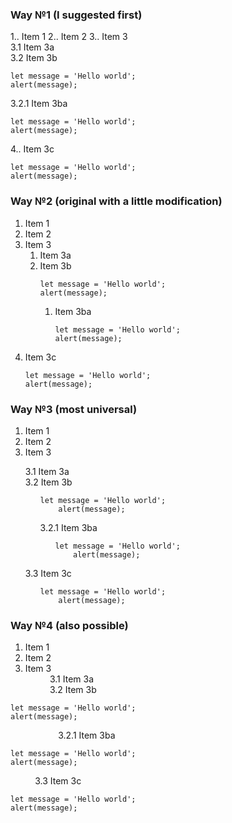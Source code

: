 ### Way №1 (I suggested first)

1.. Item 1
2.. Item 2
3.. Item 3  
3.1 Item 3a  
3.2 Item 3b  
```
let message = 'Hello world';
alert(message);
```
3.2.1 Item 3ba  
```
let message = 'Hello world';
alert(message);
```
4.. Item 3c  
```
let message = 'Hello world';
alert(message);
```

### Way №2 (original with a little modification)

1. Item 1  
2. Item 2  
3. Item 3  
    1. Item 3a  
    2. Item 3b  
        ```
        let message = 'Hello world';
        alert(message);
        ```
        1. Item 3ba  
            ```
            let message = 'Hello world';
            alert(message);
            ```
4. Item 3c  
    ```
    let message = 'Hello world';
    alert(message);
    ```

### Way №3 (most universal)

1. Item 1
2. Item 2  
3. Item 3
<ul>
3.1 Item 3a <br>
3.2 Item 3b <br>
    <ul><pre><code>let message = 'Hello world';
    alert(message);</code></pre></ul>
<ul>
3.2.1 Item 3ba <br>
    <ul><pre><code>let message = 'Hello world';
    alert(message);</code></pre></ul>
</ul>
3.3 Item 3c <br>   
    <ul><pre><code>let message = 'Hello world';
    alert(message);</code></pre></ul>
</ul>

### Way №4 (also possible)

1. Item 1  
2. Item 2  
3. Item 3  
$\hspace{1cm}$ 3.1 Item 3a  
$\hspace{1cm}$ 3.2 Item 3b
```
let message = 'Hello world';
alert(message);
```  
$\hspace{2cm}$ 3.2.1 Item 3ba  
```
let message = 'Hello world';
alert(message);
```
$\hspace{1cm}$ 3.3 Item 3c     
```
let message = 'Hello world';
alert(message);
```


